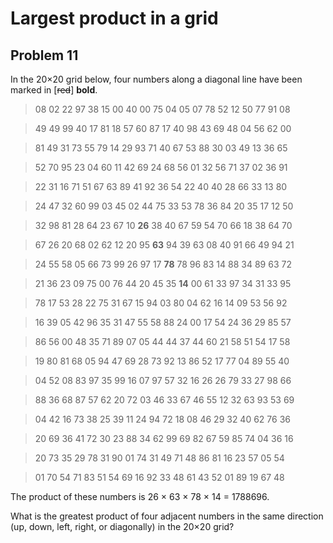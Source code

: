 Largest product in a grid
=========================

Problem 11
----------

In the 20×20 grid below, four numbers along a diagonal line have been marked in [~~red~~] **bold**.

> 08 02 22 97 38 15 00 40 00 75 04 05 07 78 52 12 50 77 91 08

> 49 49 99 40 17 81 18 57 60 87 17 40 98 43 69 48 04 56 62 00

> 81 49 31 73 55 79 14 29 93 71 40 67 53 88 30 03 49 13 36 65

> 52 70 95 23 04 60 11 42 69 24 68 56 01 32 56 71 37 02 36 91

> 22 31 16 71 51 67 63 89 41 92 36 54 22 40 40 28 66 33 13 80

> 24 47 32 60 99 03 45 02 44 75 33 53 78 36 84 20 35 17 12 50

> 32 98 81 28 64 23 67 10 **26** 38 40 67 59 54 70 66 18 38 64 70

> 67 26 20 68 02 62 12 20 95 **63** 94 39 63 08 40 91 66 49 94 21

> 24 55 58 05 66 73 99 26 97 17 **78** 78 96 83 14 88 34 89 63 72

> 21 36 23 09 75 00 76 44 20 45 35 **14** 00 61 33 97 34 31 33 95

> 78 17 53 28 22 75 31 67 15 94 03 80 04 62 16 14 09 53 56 92

> 16 39 05 42 96 35 31 47 55 58 88 24 00 17 54 24 36 29 85 57

> 86 56 00 48 35 71 89 07 05 44 44 37 44 60 21 58 51 54 17 58

> 19 80 81 68 05 94 47 69 28 73 92 13 86 52 17 77 04 89 55 40

> 04 52 08 83 97 35 99 16 07 97 57 32 16 26 26 79 33 27 98 66

> 88 36 68 87 57 62 20 72 03 46 33 67 46 55 12 32 63 93 53 69

> 04 42 16 73 38 25 39 11 24 94 72 18 08 46 29 32 40 62 76 36

> 20 69 36 41 72 30 23 88 34 62 99 69 82 67 59 85 74 04 36 16

> 20 73 35 29 78 31 90 01 74 31 49 71 48 86 81 16 23 57 05 54

> 01 70 54 71 83 51 54 69 16 92 33 48 61 43 52 01 89 19 67 48

The product of these numbers is 26 × 63 × 78 × 14 = 1788696.

What is the greatest product of four adjacent numbers in the same direction (up, down, left, right, or diagonally) in the 20×20 grid?
